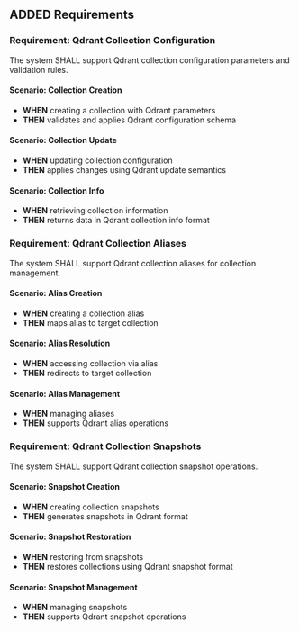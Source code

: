 ## ADDED Requirements

### Requirement: Qdrant Collection Configuration
The system SHALL support Qdrant collection configuration parameters and validation rules.

#### Scenario: Collection Creation
- **WHEN** creating a collection with Qdrant parameters
- **THEN** validates and applies Qdrant configuration schema

#### Scenario: Collection Update
- **WHEN** updating collection configuration
- **THEN** applies changes using Qdrant update semantics

#### Scenario: Collection Info
- **WHEN** retrieving collection information
- **THEN** returns data in Qdrant collection info format

### Requirement: Qdrant Collection Aliases
The system SHALL support Qdrant collection aliases for collection management.

#### Scenario: Alias Creation
- **WHEN** creating a collection alias
- **THEN** maps alias to target collection

#### Scenario: Alias Resolution
- **WHEN** accessing collection via alias
- **THEN** redirects to target collection

#### Scenario: Alias Management
- **WHEN** managing aliases
- **THEN** supports Qdrant alias operations

### Requirement: Qdrant Collection Snapshots
The system SHALL support Qdrant collection snapshot operations.

#### Scenario: Snapshot Creation
- **WHEN** creating collection snapshots
- **THEN** generates snapshots in Qdrant format

#### Scenario: Snapshot Restoration
- **WHEN** restoring from snapshots
- **THEN** restores collections using Qdrant snapshot format

#### Scenario: Snapshot Management
- **WHEN** managing snapshots
- **THEN** supports Qdrant snapshot operations

